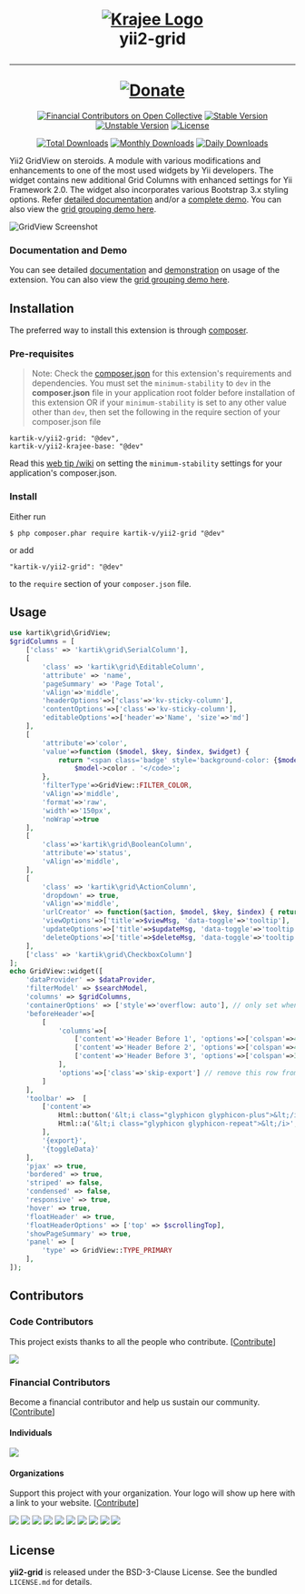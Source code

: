 <h1 align="center">
    <a href="http://demos.krajee.com" title="Krajee Demos" target="_blank">
        <img src="http://kartik-v.github.io/bootstrap-fileinput-samples/samples/krajee-logo-b.png" alt="Krajee Logo"/>
    </a>
    <br>
    yii2-grid
    <hr>
    <a href="https://www.paypal.com/cgi-bin/webscr?cmd=_s-xclick&hosted_button_id=DTP3NZQ6G2AYU"
       title="Donate via Paypal" target="_blank">
        <img src="http://kartik-v.github.io/bootstrap-fileinput-samples/samples/donate.png" alt="Donate"/>
    </a>
</h1>

<div align="center">

[![Financial Contributors on Open Collective](https://opencollective.com/yii2-grid/all/badge.svg?label=financial+contributors)](https://opencollective.com/yii2-grid)
[![Stable Version](https://poser.pugx.org/kartik-v/yii2-grid/v/stable)](https://packagist.org/packages/kartik-v/yii2-grid)
[![Unstable Version](https://poser.pugx.org/kartik-v/yii2-grid/v/unstable)](https://packagist.org/packages/kartik-v/yii2-grid)
[![License](https://poser.pugx.org/kartik-v/yii2-grid/license)](https://packagist.org/packages/kartik-v/yii2-grid)

[![Total Downloads](https://poser.pugx.org/kartik-v/yii2-grid/downloads)](https://packagist.org/packages/kartik-v/yii2-grid)
[![Monthly Downloads](https://poser.pugx.org/kartik-v/yii2-grid/d/monthly)](https://packagist.org/packages/kartik-v/yii2-grid)
[![Daily Downloads](https://poser.pugx.org/kartik-v/yii2-grid/d/daily)](https://packagist.org/packages/kartik-v/yii2-grid)

</div>

Yii2 GridView on steroids. A module with various modifications and enhancements to one of the most used widgets by Yii developers. The widget contains new additional Grid Columns with enhanced settings for Yii Framework 2.0. The widget also incorporates various Bootstrap 3.x styling options.
Refer [detailed documentation](http://demos.krajee.com/grid) and/or a [complete demo](http://demos.krajee.com/grid-demo). You can also view the [grid grouping demo here](http://demos.krajee.com/group-grid).

![GridView Screenshot](https://lh4.googleusercontent.com/-4x-CdyyZAsY/VNxLPmaaAXI/AAAAAAAAAQ8/XYYxTiQZvJk/w868-h516-no/krajee-yii2-grid.jpg)

### Documentation and Demo
You can see detailed [documentation](http://demos.krajee.com/grid) and [demonstration](http://demos.krajee.com/grid-demo) on usage of the extension. You can also view the [grid grouping demo here](http://demos.krajee.com/group-grid).

## Installation

The preferred way to install this extension is through [composer](http://getcomposer.org/download/).

### Pre-requisites
> Note: Check the [composer.json](https://github.com/kartik-v/yii2-dropdown-x/blob/master/composer.json) for this extension's requirements and dependencies. 
You must set the `minimum-stability` to `dev` in the **composer.json** file in your application root folder before installation of this extension OR
if your `minimum-stability` is set to any other value other than `dev`, then set the following in the require section of your composer.json file

```
kartik-v/yii2-grid: "@dev",
kartik-v/yii2-krajee-base: "@dev"
```

Read this [web tip /wiki](http://webtips.krajee.com/setting-composer-minimum-stability-application/) on setting the `minimum-stability` settings for your application's composer.json.

### Install

Either run

```
$ php composer.phar require kartik-v/yii2-grid "@dev"
```

or add

```
"kartik-v/yii2-grid": "@dev"
```

to the ```require``` section of your `composer.json` file.

## Usage
```php
use kartik\grid\GridView;
$gridColumns = [
    ['class' => 'kartik\grid\SerialColumn'],
    [
        'class' => 'kartik\grid\EditableColumn',
        'attribute' => 'name',
        'pageSummary' => 'Page Total',
        'vAlign'=>'middle',
        'headerOptions'=>['class'=>'kv-sticky-column'],
        'contentOptions'=>['class'=>'kv-sticky-column'],
        'editableOptions'=>['header'=>'Name', 'size'=>'md']
    ],
    [
        'attribute'=>'color',
        'value'=>function ($model, $key, $index, $widget) {
            return "<span class='badge' style='background-color: {$model->color}'> </span>  <code>" . 
                $model->color . '</code>';
        },
        'filterType'=>GridView::FILTER_COLOR,
        'vAlign'=>'middle',
        'format'=>'raw',
        'width'=>'150px',
        'noWrap'=>true
    ],
    [
        'class'=>'kartik\grid\BooleanColumn',
        'attribute'=>'status', 
        'vAlign'=>'middle',
    ],
    [
        'class' => 'kartik\grid\ActionColumn',
        'dropdown' => true,
        'vAlign'=>'middle',
        'urlCreator' => function($action, $model, $key, $index) { return '#'; },
        'viewOptions'=>['title'=>$viewMsg, 'data-toggle'=>'tooltip'],
        'updateOptions'=>['title'=>$updateMsg, 'data-toggle'=>'tooltip'],
        'deleteOptions'=>['title'=>$deleteMsg, 'data-toggle'=>'tooltip'], 
    ],
    ['class' => 'kartik\grid\CheckboxColumn']
];
echo GridView::widget([
    'dataProvider' => $dataProvider,
    'filterModel' => $searchModel,
    'columns' => $gridColumns,
    'containerOptions' => ['style'=>'overflow: auto'], // only set when $responsive = false
    'beforeHeader'=>[
        [
            'columns'=>[
                ['content'=>'Header Before 1', 'options'=>['colspan'=>4, 'class'=>'text-center warning']], 
                ['content'=>'Header Before 2', 'options'=>['colspan'=>4, 'class'=>'text-center warning']], 
                ['content'=>'Header Before 3', 'options'=>['colspan'=>3, 'class'=>'text-center warning']], 
            ],
            'options'=>['class'=>'skip-export'] // remove this row from export
        ]
    ],
    'toolbar' =>  [
        ['content'=>
            Html::button('&lt;i class="glyphicon glyphicon-plus">&lt;/i>', ['type'=>'button', 'title'=>Yii::t('kvgrid', 'Add Book'), 'class'=>'btn btn-success', 'onclick'=>'alert("This will launch the book creation form.\n\nDisabled for this demo!");']) . ' '.
            Html::a('&lt;i class="glyphicon glyphicon-repeat">&lt;/i>', ['grid-demo'], ['data-pjax'=>0, 'class' => 'btn btn-default', 'title'=>Yii::t('kvgrid', 'Reset Grid')])
        ],
        '{export}',
        '{toggleData}'
    ],
    'pjax' => true,
    'bordered' => true,
    'striped' => false,
    'condensed' => false,
    'responsive' => true,
    'hover' => true,
    'floatHeader' => true,
    'floatHeaderOptions' => ['top' => $scrollingTop],
    'showPageSummary' => true,
    'panel' => [
        'type' => GridView::TYPE_PRIMARY
    ],
]);
```

## Contributors

### Code Contributors

This project exists thanks to all the people who contribute. [[Contribute](.github/CONTRIBUTING.md)]

<a href="https://github.com/kartik-v/yii2-grid/graphs/contributors"><img src="https://opencollective.com/yii2-grid/contributors.svg?width=890&button=false" /></a>

### Financial Contributors

Become a financial contributor and help us sustain our community. [[Contribute](https://opencollective.com/yii2-grid/contribute)]

#### Individuals

<a href="https://opencollective.com/yii2-grid"><img src="https://opencollective.com/yii2-grid/individuals.svg?width=890"></a>

#### Organizations

Support this project with your organization. Your logo will show up here with a link to your website. [[Contribute](https://opencollective.com/yii2-grid/contribute)]

<a href="https://opencollective.com/yii2-grid/organization/0/website"><img src="https://opencollective.com/yii2-grid/organization/0/avatar.svg"></a>
<a href="https://opencollective.com/yii2-grid/organization/1/website"><img src="https://opencollective.com/yii2-grid/organization/1/avatar.svg"></a>
<a href="https://opencollective.com/yii2-grid/organization/2/website"><img src="https://opencollective.com/yii2-grid/organization/2/avatar.svg"></a>
<a href="https://opencollective.com/yii2-grid/organization/3/website"><img src="https://opencollective.com/yii2-grid/organization/3/avatar.svg"></a>
<a href="https://opencollective.com/yii2-grid/organization/4/website"><img src="https://opencollective.com/yii2-grid/organization/4/avatar.svg"></a>
<a href="https://opencollective.com/yii2-grid/organization/5/website"><img src="https://opencollective.com/yii2-grid/organization/5/avatar.svg"></a>
<a href="https://opencollective.com/yii2-grid/organization/6/website"><img src="https://opencollective.com/yii2-grid/organization/6/avatar.svg"></a>
<a href="https://opencollective.com/yii2-grid/organization/7/website"><img src="https://opencollective.com/yii2-grid/organization/7/avatar.svg"></a>
<a href="https://opencollective.com/yii2-grid/organization/8/website"><img src="https://opencollective.com/yii2-grid/organization/8/avatar.svg"></a>
<a href="https://opencollective.com/yii2-grid/organization/9/website"><img src="https://opencollective.com/yii2-grid/organization/9/avatar.svg"></a>

## License

**yii2-grid** is released under the BSD-3-Clause License. See the bundled `LICENSE.md` for details.
